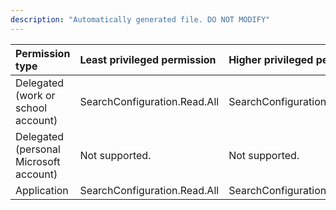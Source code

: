```yaml
---
description: "Automatically generated file. DO NOT MODIFY"
---
```


|Permission type|Least privileged permission|Higher privileged permissions|
|:---|:---|:---|
|Delegated (work or school account)|SearchConfiguration.Read.All|SearchConfiguration.ReadWrite.All|
|Delegated (personal Microsoft account)|Not supported.|Not supported.|
|Application|SearchConfiguration.Read.All|SearchConfiguration.ReadWrite.All|

